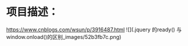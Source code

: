# 项目描述：

https://www.cnblogs.com/wsun/p/3916487.html
![](.jquery 的ready() 与window.onload()的区别_images/52b3fb7c.png)
